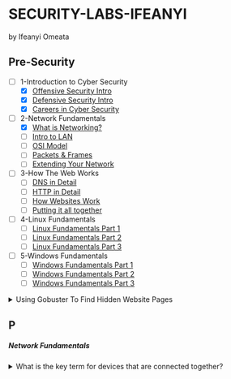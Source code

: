 # SECURITY-LABS-IFEANYI
by Ifeanyi Omeata

## Pre-Security

- [ ] 1-Introduction to Cyber Security
  - [x] [Offensive Security Intro]()
  - [x] [Defensive Security Intro]()
  - [x] [Careers in Cyber Security]()
- [ ] 2-Network Fundamentals
  - [x] [What is Networking?]()
  - [ ] [Intro to LAN]()
  - [ ] [OSI Model]()
  - [ ] [Packets & Frames]()
  - [ ] [Extending Your Network]()
- [ ] 3-How The Web Works
  - [ ] [DNS in Detail]()
  - [ ] [HTTP in Detail]()
  - [ ] [How Websites Work]()
  - [ ] [Putting it all together]()
- [ ] 4-Linux Fundamentals
  - [ ] [Linux Fundamentals Part 1]()
  - [ ] [Linux Fundamentals Part 2]()
  - [ ] [Linux Fundamentals Part 3]()
- [ ] 5-Windows Fundamentals
  - [ ] [Windows Fundamentals Part 1]()
  - [ ] [Windows Fundamentals Part 2]()
  - [ ] [Windows Fundamentals Part 3]()

<details>
<summary>Using Gobuster To Find Hidden Website Pages</summary>

  ```
  gobuster -u http://fakebank.thm -w wordlist.txt dir
  ```
  - [ ] -u is used to state the website we're scanning
  - [ ] -w takes a list of words to iterate through to find hidden pages.

</details>










## P

##### Network Fundamentals
 
<details>
  <summary>What is the key term for devices that are connected together? </summary>

   - [ ] Network

</details>








